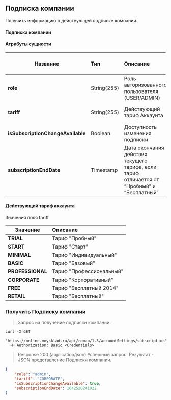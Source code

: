 ## Подписка компании

Получить информацию о действующей подписке компании. 

#### Подписка компании
#### Атрибуты сущности

| Название  | Тип | Описание                    | Свойство поля в запросе | Обязательное при ответе|
| --------- |:----|:----------------------------|:----------------|:------------------------|
|**role**                           |String(255)|Роль авторизованного пользователя (USER/ADMIN)|Только для чтения|да
|**tariff**                         |String(255)|Действующий тариф Аккаунта|Только для чтения|да
|**isSubscriptionChangeAvailable**  |Boolean|Доступность изменения подписки|Только для чтения|да
|**subscriptionEndDate**            |Timestamp|Дата окончания действия текущего тарифа, если тариф отличается от “Пробный” и “Бесплатный”|Только для чтения|да

#### Действующий тариф аккаунта
Значения поля tariff

| Значение            | Описание                |
| ------------------- |:------------------------|
| **TRIAL**           |Тариф "Пробный"          |
| **START**           |Тариф "Старт"            |
| **MINIMAL**         |Тариф "Индивидуальный"   |
| **BASIC**           |Тариф "Базовый"          |
| **PROFESSIONAL**    |Тариф "Профессиональный" |
| **CORPORATE**       |Тариф "Корпоративный"    |
| **FREE**            |Тариф "Бесплатный 2014"  |
| **RETAIL**          |Тариф "Бесплатный"       |

### Получить Подписку компании 
> Запрос на получение подписки компании.

```shell
curl -X GET 
  "https://online.moysklad.ru/api/remap/1.3/accountSettings/subscription"
  -H Authorization: Basic <Credentials>
```

> Response 200 (application/json)
Успешный запрос. Результат - JSON представление Подписки компании.

```json
{
    "role": "admin",
    "tariff": "CORPORATE",
    "isSubscriptionChangeAvailable": true,
    "subscriptionEndDate": 1642520241922
}
```
